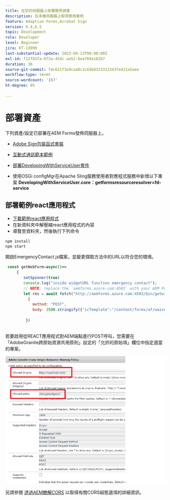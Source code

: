 ```yaml
---
title: 在您的伺服器上部署範例資產
description: 在本機伺服器上取得使用案例
feature: Adaptive Forms,Acrobat Sign
version: 6.4,6.5
topic: Development
role: Developer
level: Beginner
jira: KT-13099
last-substantial-update: 2023-04-13T00:00:00Z
exl-id: f12f83fa-673a-454c-aa52-6ea769a182b7
duration: 36
source-git-commit: f4c621f3a9caa8c2c64b8323312343fe421a5aee
workflow-type: tm+mt
source-wordcount: '157'
ht-degree: 0%

---
```


# 部署資產

下列資產/設定已部署在AEM Forms發佈伺服器上。

* [Adobe Sign包裝函式套裝](assets/AcrobatSign.core-1.0.0-SNAPSHOT.jar)

* [互動式通訊範本範例](assets/waiver-interactive-communication.zip)
* [部署DevelopingWithServiceUser套件](https://experienceleague.adobe.com/docs/experience-manager-learn/assets/developingwithserviceuser.zip)
* 使用OSGi configMgr在Apache Sling服務使用者對應程式服務中新增以下專案
  **DevelopingWithServiceUser.core：getformsresourceresolver=fd-service**

## 部署範例react應用程式

* [下載範例react應用程式](assets/mult-step-form1.zip)
* 在新資料夾中解壓縮react應用程式的內容
* 導覽至資料夾，然後執行下列命令

```java
npm install
npm start
```

開啟EmergencyContact.js檔案，並變更擷取方法中的URL以符合您的環境。


```javascript
 const getWebForm=async()=>
     {
        setSpinner(true)
        console.log("inside widgetURL function emergency contact");
        // NOTE: replace the `aemforms.azure.com:4503` with your AEM FORM server
        let res = await fetch("http://aemforms.azure.com:4503/bin/getwidgeturl",
          {
            method: "POST",
            body: JSON.stringify({"icTemplate":"/content/forms/af/waiver/waiver/channels/print","waiver":formData})
                     
         })
 
```

若要啟用從REACT應用程式對AEM端點進行POST呼叫，您需要在「AdobeGranite跨原始資源共用原則」設定的「允許的原始項」欄位中指定適當的專案。

![cors — 設定](assets/cors-settings.png)

另請參閱 [透過AEM瞭解CORS](https://experienceleague.adobe.com/docs/experience-manager-learn/foundation/security/understand-cross-origin-resource-sharing.html) 以取得有關CORS組態選項的詳細資訊。
